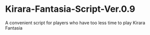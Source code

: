# Kirara-Fantasia-Script-Ver.0.9
A convenient script for players who have too less time to play Kirara Fantasia
